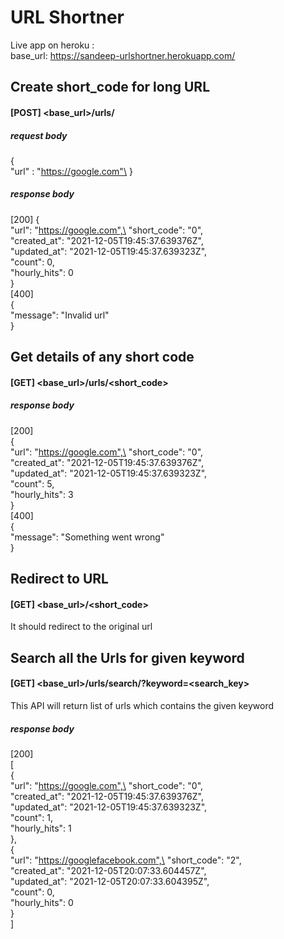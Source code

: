 # URL Shortner

Live app on heroku : \
base_url: https://sandeep-urlshortner.herokuapp.com/


## Create short_code for long URL

#### [POST] <base_url>/urls/
##### request body
{\
"url" : "https://google.com"\
}
##### response body
[200]
{\
"url": "https://google.com",\
"short_code": "0",\
"created_at": "2021-12-05T19:45:37.639376Z",\
"updated_at": "2021-12-05T19:45:37.639323Z",\
"count": 0,\
"hourly_hits": 0\
}\
[400]\
{\
"message": "Invalid url"\
}

## Get details of any short code

#### [GET] <base_url>/urls/<short_code>
##### response body
[200]\
{\
"url": "https://google.com",\
"short_code": "0",\
"created_at": "2021-12-05T19:45:37.639376Z",\
"updated_at": "2021-12-05T19:45:37.639323Z",\
"count": 5,\
"hourly_hits": 3\
}\
[400]\
{\
"message": "Something went wrong"\
}


## Redirect to URL

#### [GET] <base_url>/<short_code>
It should redirect to the original url

## Search all the Urls for given keyword
#### [GET] <base_url>/urls/search/?keyword=<search_key>
This API will return list of urls which contains the given keyword

##### response body
[200]\
[\
{\
"url": "https://google.com",\
"short_code": "0",\
"created_at": "2021-12-05T19:45:37.639376Z",\
"updated_at": "2021-12-05T19:45:37.639323Z",\
"count": 1,\
"hourly_hits": 1\
},\
{\
"url": "https://googlefacebook.com",\
"short_code": "2",\
"created_at": "2021-12-05T20:07:33.604457Z",\
"updated_at": "2021-12-05T20:07:33.604395Z",\
"count": 0,\
"hourly_hits": 0\
}\
]
